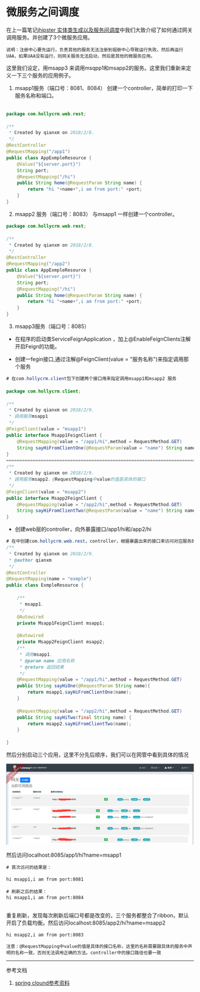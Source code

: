 # 微服务之间调度

在上一篇笔记[jhipster 实体类生成以及服务间调度](https://hollycrm-td.github.io/docs/jhipster/jhipster-entity.htm)中我们大致介绍了如何通过网关调用服务。并创建了3个微服务应用。  

`说明：注册中心要先运行，负责其他的服务无法注册到祖册中心导致运行失败，然后再运行UAA，如果UAA没有运行，则网关服务无法启动，然后是其他的微服务应用。`  

这里我们设定，用msapp3 来调用msqpp1和msapp2的服务。这里我们重新来定义一下三个服务的应用例子。

1. msapp1服务（端口号：8081、8084）
创建一个controller，简单的打印一下服务名称和端口。

```java

package com.hollycrm.web.rest;

/**
 * Created by qianxm on 2018/2/8.
 */
@RestController
@RequestMapping("/app1")
public class AppExmpleResource {
    @Value("${server.port}")
    String port;
    @RequestMapping("/hi")
    public String home(@RequestParam String name) {
        return "hi "+name+",i am from port:" +port;
    }
}

```

2. msapp2 服务（端口号：8083）
 与msapp1 一样创建一个controller。

```java
package com.hollycrm.web.rest;

/**
 * Created by qianxm on 2018/2/8.
 */
@RestController
@RequestMapping("/app2")
public class AppExmpleResource {
    @Value("${server.port}")
    String port;
    @RequestMapping("/hi")
    public String home(@RequestParam String name) {
        return "hi "+name+",i am from port:" +port;
    }
}
```

3. msapp3服务（端口号：8085）
- 在程序的启动类ServiceFeignApplication ，加上@EnableFeignClients注解开启Feign的功能。

- 创建一fegin接口,通过注解@FeignClient(value = "服务名称")来指定调用那个服务

```java
# 在com.hollycrm.client包下创建两个接口用来指定调用msapp1和msapp2 服务

package com.hollycrm.client;

/**
 * Created by qianxm on 2018/2/9.
 * 调用服务msapp1
 */
@FeignClient(value = "msapp1")
public interface Msapp1FeignClient {
    @RequestMapping(value = "/app1/hi",method = RequestMethod.GET)
    String sayHiFromClientOne(@RequestParam(value = "name") String name);
}
============================================================================
/**
 * Created by qianxm on 2018/2/9.
 * 调用服务msapp2，@RequestMapping中value的值是具体的接口
 */
@FeignClient(value = "msapp2")
public interface Msapp2FeignClient {
    @RequestMapping(value = "/app2/hi",method = RequestMethod.GET)
    String sayHiFromClientTwo(@RequestParam(value = "name") String name);
}
```

- 创建web层的controller，向外暴露接口/app1/hi和/app2/hi

```java
# 在中创建com.hollycrm.web.rest，controller，根据暴露出来的接口来访问对应服务的接口
/**
 * Created by qianxm on 2018/2/9.
 * @author qianxm
 */
@RestController
@RequestMapping(name = "exmple")
public class ExmpleResource {

    /**
     * msapp1.
     */
    @Autowired
    private Msapp1FeignClient msapp1;

    @Autowired
    private Msapp2FeignClient msapp2;
    /**
     * 调用msapp1.
     * @param name 应用名称
     * @return 返回结果
     */
    @RequestMapping(value = "/app1/hi",method = RequestMethod.GET)
    public String sayHiOne(@RequestParam String name){
        return msapp1.sayHiFromClientOne(name);
    }

    @RequestMapping(value = "/app2/hi",method = RequestMethod.GET)
    public String sayHiTwo(final String name) {
        return msapp2.sayHiFromClientTwo(name);
    }

}

```


 然后分别启动三个应用，这里不分先后顺序，我们可以在网管中看到具体的情况

![Alt Txt](./images/micro-service-1.png)  

然后访问localhost:8085/app1/hi?name=msapp1

```
# 首次访问的结果是：

hi msapp1,i am from port:8081

# 刷新之后的结果：
hi msapp1,i am from port:8084


```
重复刷新，发现每次刷新后端口号都是改变的，三个服务都整合了ribbon，默认开启了负载均衡。然后访问localhost:8085/app2/hi?name=msapp2

```
hi msapp2,i am from port:8083
```


`注意：@RequestMapping中value的值是具体的接口名称，这里的名称需要跟具体的服务中声明的名称一致，否则无法调用正确的方法。controller中的接口路径也要一致`

*****

参考文档
1. [spring clound参考资料](http://blog.csdn.net/forezp/article/details/70148833)



